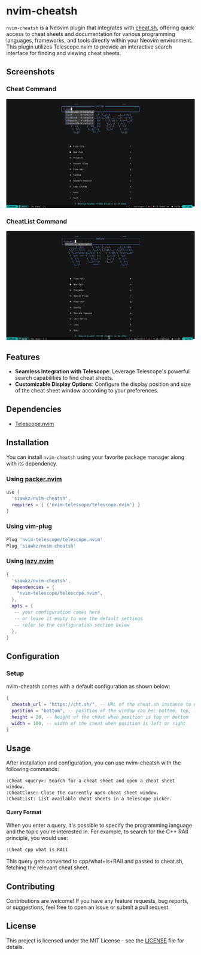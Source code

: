 # nvim-cheatsh

`nvim-cheatsh` is a Neovim plugin that integrates with [cheat.sh](https://github.com/chubin/cheat.sh), offering quick access to cheat sheets and documentation for various programming languages, frameworks, and tools directly within your Neovim environment. This plugin utilizes Telescope.nvim to provide an interactive search interface for finding and viewing cheat sheets.

## Screenshots

### Cheat Command

![Cheat](media/Cheat.gif)

### CheatList Command

![CheatList](media/CheatList.gif)

## Features

- **Seamless Integration with Telescope**: Leverage Telescope's powerful search capabilities to find cheat sheets.
- **Customizable Display Options**: Configure the display position and size of the cheat sheet window according to your preferences.

## Dependencies

- [Telescope.nvim](https://github.com/nvim-telescope/telescope.nvim)

## Installation

You can install `nvim-cheatsh` using your favorite package manager along with its dependency.

### Using [packer.nvim](https://github.com/wbthomason/packer.nvim)

```lua
use {
  'siawkz/nvim-cheatsh',
  requires = { {'nvim-telescope/telescope.nvim'} }
}
```

### Using vim-plug

```lua
Plug 'nvim-telescope/telescope.nvim'
Plug 'siawkz/nvim-cheatsh'
```

### Using [lazy.nvim](https://github.com/folke/lazy.nvim)

```lua
{
  'siawkz/nvim-cheatsh',
  dependencies = {
    "nvim-telescope/telescope.nvim",
  },
  opts = {
   -- your configuration comes here
   -- or leave it empty to use the default settings
   -- refer to the configuration section below
  },
}
```

## Configuration

### Setup

nvim-cheatsh comes with a default configuration as shown below:

```lua
{
  cheatsh_url = "https://cht.sh/", -- URL of the cheat.sh instance to use, support self-hosted instances
  position = "bottom", -- position of the window can be: bottom, top, left, right
  height = 20, -- height of the cheat when position is top or bottom
  width = 100, -- width of the cheat when position is left or right
}
```

## Usage

After installation and configuration, you can use nvim-cheatsh with the following commands:

```
:Cheat <query>: Search for a cheat sheet and open a cheat sheet window.
:CheatClose: Close the currently open cheat sheet window.
:CheatList: List available cheat sheets in a Telescope picker.
```

#### Query Format

When you enter a query, it's possible to specify the programming language and the topic you're interested in. For example, to search for the C++ RAII principle, you would use:

```sh
:Cheat cpp what is RAII
```

This query gets converted to cpp/what+is+RAII and passed to cheat.sh, fetching the relevant cheat sheet.

## Contributing

Contributions are welcome! If you have any feature requests, bug reports, or suggestions, feel free to open an issue or submit a pull request.

## License

This project is licensed under the MIT License - see the [LICENSE](LICENSE) file for details.
